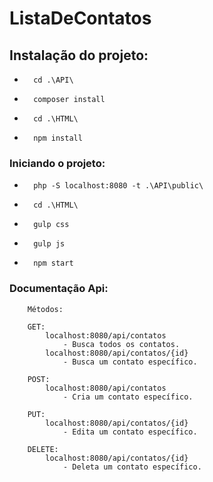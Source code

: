 # ListaDeContatos


## Instalação do projeto:

-
        cd .\API\
-
        composer install
-       
        cd .\HTML\
-
        npm install

### Iniciando o projeto:

-
        php -S localhost:8080 -t .\API\public\
-
        cd .\HTML\
-
        gulp css
-
        gulp js
-       
        npm start

### Documentação Api:
        Métodos:  

        GET:
            localhost:8080/api/contatos
                - Busca todos os contatos.
            localhost:8080/api/contatos/{id}
                - Busca um contato específico.

        POST:
            localhost:8080/api/contatos
                - Cria um contato específico.
        
        PUT:
            localhost:8080/api/contatos/{id}
                - Edita um contato específico.  

        DELETE:
            localhost:8080/api/contatos/{id}
                - Deleta um contato específico.

